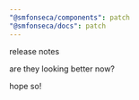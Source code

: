 ```yaml
---
"@smfonseca/components": patch
"@smfonseca/docs": patch
---
```


release notes

are they looking better now?

hope so!
